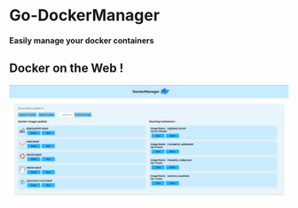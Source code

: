 # Go-DockerManager
#### Easily manage your docker containers
## Docker on the Web !
![alt text](img/Screenshot_34.png)
